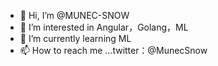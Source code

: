 - 👋 Hi, I’m @MUNEC-SNOW
- 👀 I’m interested in Angular，Golang，ML
- 🌱 I’m currently learning ML
- 📫 How to reach me ...twitter：@MunecSnow

<!---
MUNEC-SNOW/MUNEC-SNOW is a ✨ special ✨ repository because its `README.md` (this file) appears on your GitHub profile.
You can click the Preview link to take a look at your changes.
--->
